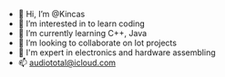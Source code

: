 - 👋 Hi, I’m @Kincas
- 👀 I’m interested in to learn coding
- 🌱 I’m currently learning C++, Java
- 💞️ I’m looking to collaborate on Iot projects
- 🥸 I'm expert in electronics and hardware assembling
- 📫 audiototal@icloud.com

<!---
Kincas/Kincas is a ✨ special ✨ repository because its `README.md` (this file) appears on your GitHub profile.
You can click the Preview link to take a look at your changes.
--->
